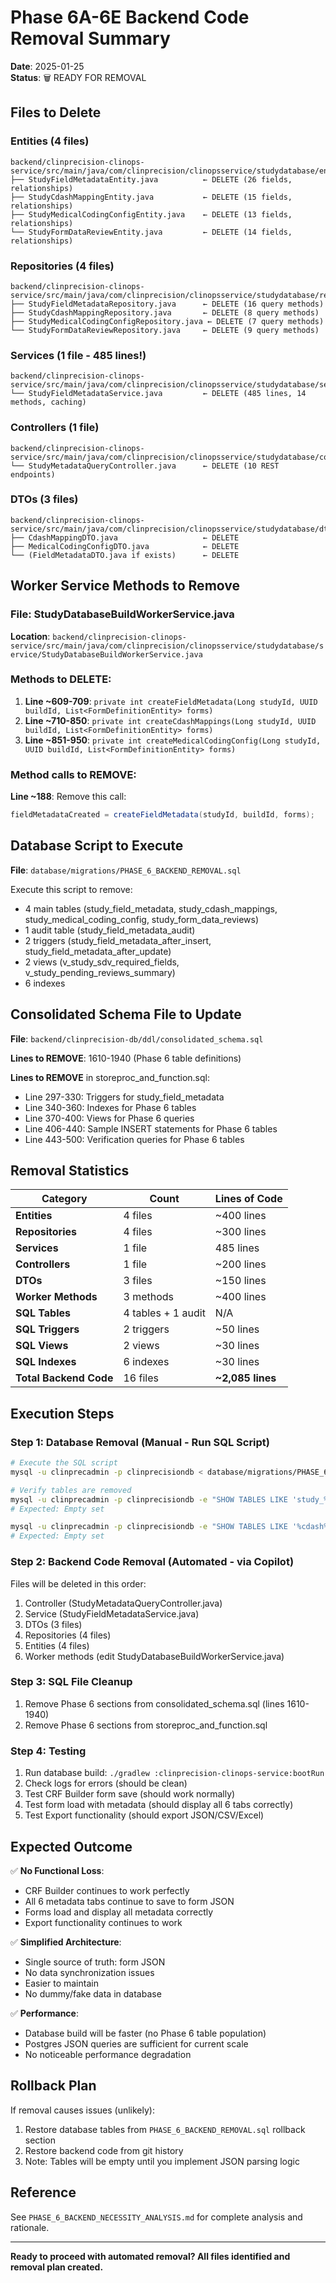 # Phase 6A-6E Backend Code Removal Summary
**Date**: 2025-01-25  
**Status**: 🗑️ READY FOR REMOVAL

## Files to Delete

### Entities (4 files)
```
backend/clinprecision-clinops-service/src/main/java/com/clinprecision/clinopsservice/studydatabase/entity/
├── StudyFieldMetadataEntity.java          ← DELETE (26 fields, relationships)
├── StudyCdashMappingEntity.java           ← DELETE (15 fields, relationships)
├── StudyMedicalCodingConfigEntity.java    ← DELETE (13 fields, relationships)
└── StudyFormDataReviewEntity.java         ← DELETE (14 fields, relationships)
```

### Repositories (4 files)
```
backend/clinprecision-clinops-service/src/main/java/com/clinprecision/clinopsservice/studydatabase/repository/
├── StudyFieldMetadataRepository.java      ← DELETE (16 query methods)
├── StudyCdashMappingRepository.java       ← DELETE (8 query methods)
├── StudyMedicalCodingConfigRepository.java ← DELETE (7 query methods)
└── StudyFormDataReviewRepository.java     ← DELETE (9 query methods)
```

### Services (1 file - 485 lines!)
```
backend/clinprecision-clinops-service/src/main/java/com/clinprecision/clinopsservice/studydatabase/service/
└── StudyFieldMetadataService.java         ← DELETE (485 lines, 14 methods, caching)
```

### Controllers (1 file)
```
backend/clinprecision-clinops-service/src/main/java/com/clinprecision/clinopsservice/studydatabase/controller/
└── StudyMetadataQueryController.java      ← DELETE (10 REST endpoints)
```

### DTOs (3 files)
```
backend/clinprecision-clinops-service/src/main/java/com/clinprecision/clinopsservice/studydatabase/dto/
├── CdashMappingDTO.java                   ← DELETE
├── MedicalCodingConfigDTO.java            ← DELETE
└── (FieldMetadataDTO.java if exists)      ← DELETE
```

## Worker Service Methods to Remove

### File: StudyDatabaseBuildWorkerService.java
**Location**: `backend/clinprecision-clinops-service/src/main/java/com/clinprecision/clinopsservice/studydatabase/service/StudyDatabaseBuildWorkerService.java`

### Methods to DELETE:
1. **Line ~609-709**: `private int createFieldMetadata(Long studyId, UUID buildId, List<FormDefinitionEntity> forms)`
2. **Line ~710-850**: `private int createCdashMappings(Long studyId, UUID buildId, List<FormDefinitionEntity> forms)`
3. **Line ~851-950**: `private int createMedicalCodingConfig(Long studyId, UUID buildId, List<FormDefinitionEntity> forms)`

### Method calls to REMOVE:
**Line ~188**: Remove this call:
```java
fieldMetadataCreated = createFieldMetadata(studyId, buildId, forms);
```

## Database Script to Execute

**File**: `database/migrations/PHASE_6_BACKEND_REMOVAL.sql`

Execute this script to remove:
- 4 main tables (study_field_metadata, study_cdash_mappings, study_medical_coding_config, study_form_data_reviews)
- 1 audit table (study_field_metadata_audit)
- 2 triggers (study_field_metadata_after_insert, study_field_metadata_after_update)
- 2 views (v_study_sdv_required_fields, v_study_pending_reviews_summary)
- 6 indexes

## Consolidated Schema File to Update

**File**: `backend/clinprecision-db/ddl/consolidated_schema.sql`

**Lines to REMOVE**: 1610-1940 (Phase 6 table definitions)

**Lines to REMOVE** in storeproc_and_function.sql:
- Line 297-330: Triggers for study_field_metadata
- Line 340-360: Indexes for Phase 6 tables
- Line 370-400: Views for Phase 6 queries
- Line 406-440: Sample INSERT statements for Phase 6 tables
- Line 443-500: Verification queries for Phase 6 tables

## Removal Statistics

| Category | Count | Lines of Code |
|----------|-------|---------------|
| **Entities** | 4 files | ~400 lines |
| **Repositories** | 4 files | ~300 lines |
| **Services** | 1 file | 485 lines |
| **Controllers** | 1 file | ~200 lines |
| **DTOs** | 3 files | ~150 lines |
| **Worker Methods** | 3 methods | ~400 lines |
| **SQL Tables** | 4 tables + 1 audit | N/A |
| **SQL Triggers** | 2 triggers | ~50 lines |
| **SQL Views** | 2 views | ~30 lines |
| **SQL Indexes** | 6 indexes | ~30 lines |
| **Total Backend Code** | 16 files | **~2,085 lines** |

## Execution Steps

### Step 1: Database Removal (Manual - Run SQL Script)
```bash
# Execute the SQL script
mysql -u clinprecadmin -p clinprecisiondb < database/migrations/PHASE_6_BACKEND_REMOVAL.sql

# Verify tables are removed
mysql -u clinprecadmin -p clinprecisiondb -e "SHOW TABLES LIKE 'study_%metadata%';"
# Expected: Empty set

mysql -u clinprecadmin -p clinprecisiondb -e "SHOW TABLES LIKE '%cdash%';"
# Expected: Empty set
```

### Step 2: Backend Code Removal (Automated - via Copilot)
Files will be deleted in this order:
1. Controller (StudyMetadataQueryController.java)
2. Service (StudyFieldMetadataService.java)
3. DTOs (3 files)
4. Repositories (4 files)
5. Entities (4 files)
6. Worker methods (edit StudyDatabaseBuildWorkerService.java)

### Step 3: SQL File Cleanup
1. Remove Phase 6 sections from consolidated_schema.sql (lines 1610-1940)
2. Remove Phase 6 sections from storeproc_and_function.sql

### Step 4: Testing
1. Run database build: `./gradlew :clinprecision-clinops-service:bootRun`
2. Check logs for errors (should be clean)
3. Test CRF Builder form save (should work normally)
4. Test form load with metadata (should display all 6 tabs correctly)
5. Test Export functionality (should export JSON/CSV/Excel)

## Expected Outcome

✅ **No Functional Loss**:
- CRF Builder continues to work perfectly
- All 6 metadata tabs continue to save to form JSON
- Forms load and display all metadata correctly
- Export functionality continues to work

✅ **Simplified Architecture**:
- Single source of truth: form JSON
- No data synchronization issues
- Easier to maintain
- No dummy/fake data in database

✅ **Performance**:
- Database build will be faster (no Phase 6 table population)
- Postgres JSON queries are sufficient for current scale
- No noticeable performance degradation

## Rollback Plan

If removal causes issues (unlikely):
1. Restore database tables from `PHASE_6_BACKEND_REMOVAL.sql` rollback section
2. Restore backend code from git history
3. Note: Tables will be empty until you implement JSON parsing logic

## Reference

See `PHASE_6_BACKEND_NECESSITY_ANALYSIS.md` for complete analysis and rationale.

---

**Ready to proceed with automated removal? All files identified and removal plan created.**
